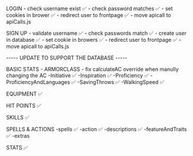 
LOGIN
    - check username exist ✅
    - check password matches ✅
    - set cookies in brower ✅
    - redirect user to frontpage ✅
    - move apicall to apiCalls.js

SIGN UP
    - validate username ✅
    - check passwords match ✅
    - create user in database ✅
    - set cookie in browers ✅
    - redirect user to frontpage ✅
    - move apicall to apiCalls.js

----- UPDATE TO SUPPORT THE DATABASE -----

BASIC STATS
    - ARMORCLASS 
        - fix calculateAC override when manully changing the AC 
    -Initiative ✅
    -Inspiration ✅
    -Proficiency ✅
    -ProficiencyAndLanguages ✅
    -SavingThrows ✅
    -WalkingSpeed ✅

EQUIPMENT ✅

HIT POINTS ✅

SKILLS ✅

SPELLS & ACTIONS
    -spells ✅
    -action ✅
    -descriptions ✅
    -featureAndTraits ✅
    -extras

STATS ✅